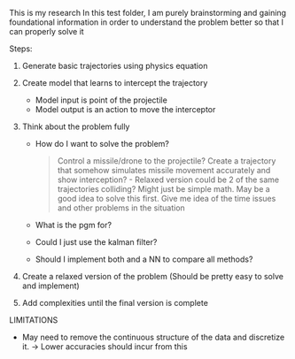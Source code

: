 This is my research
In this test folder, I am purely brainstorming and gaining foundational information in order to understand the problem better so that I can properly solve it

Steps:

1) Generate basic trajectories using physics equation
2) Create model that learns to intercept the trajectory
    - Model input is point of the projectile
    - Model output is an action to move the interceptor
3) Think about the problem fully
    - How do I want to solve the problem?
        > Control a missile/drone to the projectile?
        > Create a trajectory that somehow simulates missile movement accurately and show interception?
            - Relaxed version could be 2 of the same trajectories colliding? Might just be simple math. May be a good idea to solve this first. Give me idea of the time issues and other problems in the situation
            


    - What is the pgm for?
    - Could I just use the kalman filter?
    - Should I implement both and a NN to compare all methods?
    
4) Create a relaxed version of the problem (Should be pretty easy to solve and implement)
5) Add complexities until the final version is complete

LIMITATIONS
- May need to remove the continuous structure of the data and discretize it. -> Lower accuracies should incur from this
